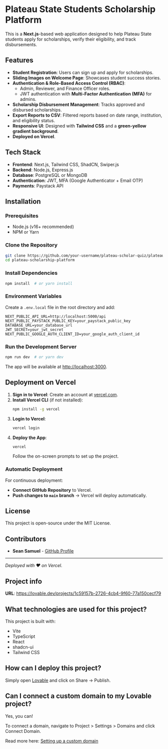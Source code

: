 # Plateau State Students Scholarship Platform

This is a **Next.js**-based web application designed to help Plateau State students apply for scholarships, verify their eligibility, and track disbursements.

## Features
- **Student Registration**: Users can sign up and apply for scholarships.
- **Sliding Images on Welcome Page**: Showcases student success stories.
- **Authentication & Role-Based Access Control (RBAC)**:
  - Admin, Reviewer, and Finance Officer roles.
  - JWT authentication with **Multi-Factor Authentication (MFA)** for admins.
- **Scholarship Disbursement Management**: Tracks approved and disbursed scholarships.
- **Export Reports to CSV**: Filtered reports based on date range, institution, and eligibility status.
- **Responsive UI**: Designed with **Tailwind CSS** and a **green-yellow gradient background**.
- **Deployed on Vercel**.

## Tech Stack
- **Frontend**: Next.js, Tailwind CSS, ShadCN, Swiper.js
- **Backend**: Node.js, Express.js
- **Database**: PostgreSQL or MongoDB
- **Authentication**: JWT, MFA (Google Authenticator + Email OTP)
- **Payments**: Paystack API

## Installation
### Prerequisites
- Node.js (v16+ recommended)
- NPM or Yarn

### Clone the Repository
```bash
git clone https://github.com/your-username/plateau-scholar-quiz/plateau-scholarship-platform.git
cd plateau-scholarship-platform
```

### Install Dependencies
```bash
npm install  # or yarn install
```

### Environment Variables
Create a `.env.local` file in the root directory and add:
```env
NEXT_PUBLIC_API_URL=http://localhost:5000/api
NEXT_PUBLIC_PAYSTACK_PUBLIC_KEY=your_paystack_public_key
DATABASE_URL=your_database_url
JWT_SECRET=your_jwt_secret
NEXT_PUBLIC_GOOGLE_AUTH_CLIENT_ID=your_google_auth_client_id
```

### Run the Development Server
```bash
npm run dev  # or yarn dev
```
The app will be available at [http://localhost:3000](http://localhost:3000).

## Deployment on Vercel
1. **Sign in to Vercel**: Create an account at [vercel.com](https://vercel.com/).
2. **Install Vercel CLI** (if not installed):
   ```bash
   npm install -g vercel
   ```
3. **Login to Vercel**:
   ```bash
   vercel login
   ```
4. **Deploy the App**:
   ```bash
   vercel
   ```
   Follow the on-screen prompts to set up the project.

### Automatic Deployment
For continuous deployment:
- **Connect GitHub Repository** to Vercel.
- **Push changes to `main` branch** → Vercel will deploy automatically.

## License
This project is open-source under the MIT License.

## Contributors
- **Sean Samuel** - [GitHub Profile](https://github.com/Unseanted)

---
_Deployed with ❤️ on Vercel._




## Project info

**URL**: https://lovable.dev/projects/1c59157b-2726-4cb4-9f60-77a150cecf79



## What technologies are used for this project?

This project is built with:

- Vite
- TypeScript
- React
- shadcn-ui
- Tailwind CSS

## How can I deploy this project?

Simply open [Lovable](https://lovable.dev/projects/1c59157b-2726-4cb4-9f60-77a150cecf79) and click on Share -> Publish.

## Can I connect a custom domain to my Lovable project?

Yes, you can!

To connect a domain, navigate to Project > Settings > Domains and click Connect Domain.

Read more here: [Setting up a custom domain](https://docs.lovable.dev/tips-tricks/custom-domain#step-by-step-guide)

